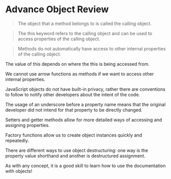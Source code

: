 # Advance Object Review

> The object that a method belongs to is called the calling object.

> The this keyword refers to the calling object and can be used to access properties of the calling object.

> Methods do not automatically have access to other internal properties of the calling object.

The value of this depends on where the this is being accessed from.

We cannot use arrow functions as methods if we want to access other internal properties.

JavaScript objects do not have built-in privacy, rather there are conventions to follow to notify other developers about the intent of the code.

The usage of an underscore before a property name means that the original developer did not intend for that property to be directly changed.

Setters and getter methods allow for more detailed ways of accessing and assigning properties.

Factory functions allow us to create object instances quickly and repeatedly.

There are different ways to use object destructuring: one way is the property value shorthand and another is destructured assignment.

As with any concept, it is a good skill to learn how to use the documentation with objects!
